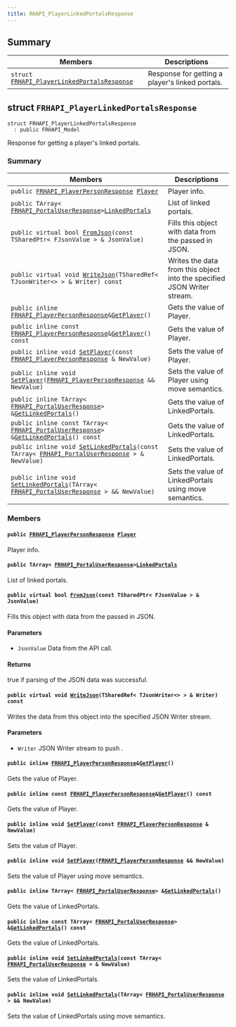 ```yaml
---
title: RHAPI_PlayerLinkedPortalsResponse
---
```


## Summary

 Members                        | Descriptions                                
--------------------------------|---------------------------------------------
`struct `[`FRHAPI_PlayerLinkedPortalsResponse`](#structFRHAPI__PlayerLinkedPortalsResponse) | Response for getting a player&#39;s linked portals.

## struct `FRHAPI_PlayerLinkedPortalsResponse` <a id="structFRHAPI__PlayerLinkedPortalsResponse"></a>

```
struct FRHAPI_PlayerLinkedPortalsResponse
  : public FRHAPI_Model
```

Response for getting a player&#39;s linked portals.

### Summary

 Members                        | Descriptions                                
--------------------------------|---------------------------------------------
`public `[`FRHAPI_PlayerPersonResponse`](RHAPI_PlayerPersonResponse.md#structFRHAPI__PlayerPersonResponse)` `[`Player`](#structFRHAPI__PlayerLinkedPortalsResponse_1acac06fcdbf166e78fa8fe536a4c55708) | Player info.
`public TArray< `[`FRHAPI_PortalUserResponse`](RHAPI_PortalUserResponse.md#structFRHAPI__PortalUserResponse)` > `[`LinkedPortals`](#structFRHAPI__PlayerLinkedPortalsResponse_1ac1f8f019c04222056b61d97b54d8272f) | List of linked portals.
`public virtual bool `[`FromJson`](#structFRHAPI__PlayerLinkedPortalsResponse_1ab764e0b7811ac62d2a24823d7e02837f)`(const TSharedPtr< FJsonValue > & JsonValue)` | Fills this object with data from the passed in JSON.
`public virtual void `[`WriteJson`](#structFRHAPI__PlayerLinkedPortalsResponse_1a7873d4dfd1e1c0bceaf084d9597f1526)`(TSharedRef< TJsonWriter<> > & Writer) const` | Writes the data from this object into the specified JSON Writer stream.
`public inline `[`FRHAPI_PlayerPersonResponse`](RHAPI_PlayerPersonResponse.md#structFRHAPI__PlayerPersonResponse)` & `[`GetPlayer`](#structFRHAPI__PlayerLinkedPortalsResponse_1a30956252b3cdfe09a29c08f4a294ee80)`()` | Gets the value of Player.
`public inline const `[`FRHAPI_PlayerPersonResponse`](RHAPI_PlayerPersonResponse.md#structFRHAPI__PlayerPersonResponse)` & `[`GetPlayer`](#structFRHAPI__PlayerLinkedPortalsResponse_1a88f057658023bf830204775d5abb1b52)`() const` | Gets the value of Player.
`public inline void `[`SetPlayer`](#structFRHAPI__PlayerLinkedPortalsResponse_1a61e0919c31cfd378c94cc3b4b68d48b0)`(const `[`FRHAPI_PlayerPersonResponse`](RHAPI_PlayerPersonResponse.md#structFRHAPI__PlayerPersonResponse)` & NewValue)` | Sets the value of Player.
`public inline void `[`SetPlayer`](#structFRHAPI__PlayerLinkedPortalsResponse_1a1ea214389b211d3febaacbd34dd4e56e)`(`[`FRHAPI_PlayerPersonResponse`](RHAPI_PlayerPersonResponse.md#structFRHAPI__PlayerPersonResponse)` && NewValue)` | Sets the value of Player using move semantics.
`public inline TArray< `[`FRHAPI_PortalUserResponse`](RHAPI_PortalUserResponse.md#structFRHAPI__PortalUserResponse)` > & `[`GetLinkedPortals`](#structFRHAPI__PlayerLinkedPortalsResponse_1a6d27a2938e3b3ae14454c474f2b038fc)`()` | Gets the value of LinkedPortals.
`public inline const TArray< `[`FRHAPI_PortalUserResponse`](RHAPI_PortalUserResponse.md#structFRHAPI__PortalUserResponse)` > & `[`GetLinkedPortals`](#structFRHAPI__PlayerLinkedPortalsResponse_1a8a0271d8fc0eee1b7bc208e8fb483a80)`() const` | Gets the value of LinkedPortals.
`public inline void `[`SetLinkedPortals`](#structFRHAPI__PlayerLinkedPortalsResponse_1a8d6278e838d019bee0007359dd0ad15f)`(const TArray< `[`FRHAPI_PortalUserResponse`](RHAPI_PortalUserResponse.md#structFRHAPI__PortalUserResponse)` > & NewValue)` | Sets the value of LinkedPortals.
`public inline void `[`SetLinkedPortals`](#structFRHAPI__PlayerLinkedPortalsResponse_1a52038c68a28669f795dc240252448b76)`(TArray< `[`FRHAPI_PortalUserResponse`](RHAPI_PortalUserResponse.md#structFRHAPI__PortalUserResponse)` > && NewValue)` | Sets the value of LinkedPortals using move semantics.

### Members

#### `public `[`FRHAPI_PlayerPersonResponse`](RHAPI_PlayerPersonResponse.md#structFRHAPI__PlayerPersonResponse)` `[`Player`](#structFRHAPI__PlayerLinkedPortalsResponse_1acac06fcdbf166e78fa8fe536a4c55708) <a id="structFRHAPI__PlayerLinkedPortalsResponse_1acac06fcdbf166e78fa8fe536a4c55708"></a>

Player info.

#### `public TArray< `[`FRHAPI_PortalUserResponse`](RHAPI_PortalUserResponse.md#structFRHAPI__PortalUserResponse)` > `[`LinkedPortals`](#structFRHAPI__PlayerLinkedPortalsResponse_1ac1f8f019c04222056b61d97b54d8272f) <a id="structFRHAPI__PlayerLinkedPortalsResponse_1ac1f8f019c04222056b61d97b54d8272f"></a>

List of linked portals.

#### `public virtual bool `[`FromJson`](#structFRHAPI__PlayerLinkedPortalsResponse_1ab764e0b7811ac62d2a24823d7e02837f)`(const TSharedPtr< FJsonValue > & JsonValue)` <a id="structFRHAPI__PlayerLinkedPortalsResponse_1ab764e0b7811ac62d2a24823d7e02837f"></a>

Fills this object with data from the passed in JSON.

#### Parameters
* `JsonValue` Data from the API call.

#### Returns
true if parsing of the JSON data was successful.

#### `public virtual void `[`WriteJson`](#structFRHAPI__PlayerLinkedPortalsResponse_1a7873d4dfd1e1c0bceaf084d9597f1526)`(TSharedRef< TJsonWriter<> > & Writer) const` <a id="structFRHAPI__PlayerLinkedPortalsResponse_1a7873d4dfd1e1c0bceaf084d9597f1526"></a>

Writes the data from this object into the specified JSON Writer stream.

#### Parameters
* `Writer` JSON Writer stream to push .

#### `public inline `[`FRHAPI_PlayerPersonResponse`](RHAPI_PlayerPersonResponse.md#structFRHAPI__PlayerPersonResponse)` & `[`GetPlayer`](#structFRHAPI__PlayerLinkedPortalsResponse_1a30956252b3cdfe09a29c08f4a294ee80)`()` <a id="structFRHAPI__PlayerLinkedPortalsResponse_1a30956252b3cdfe09a29c08f4a294ee80"></a>

Gets the value of Player.

#### `public inline const `[`FRHAPI_PlayerPersonResponse`](RHAPI_PlayerPersonResponse.md#structFRHAPI__PlayerPersonResponse)` & `[`GetPlayer`](#structFRHAPI__PlayerLinkedPortalsResponse_1a88f057658023bf830204775d5abb1b52)`() const` <a id="structFRHAPI__PlayerLinkedPortalsResponse_1a88f057658023bf830204775d5abb1b52"></a>

Gets the value of Player.

#### `public inline void `[`SetPlayer`](#structFRHAPI__PlayerLinkedPortalsResponse_1a61e0919c31cfd378c94cc3b4b68d48b0)`(const `[`FRHAPI_PlayerPersonResponse`](RHAPI_PlayerPersonResponse.md#structFRHAPI__PlayerPersonResponse)` & NewValue)` <a id="structFRHAPI__PlayerLinkedPortalsResponse_1a61e0919c31cfd378c94cc3b4b68d48b0"></a>

Sets the value of Player.

#### `public inline void `[`SetPlayer`](#structFRHAPI__PlayerLinkedPortalsResponse_1a1ea214389b211d3febaacbd34dd4e56e)`(`[`FRHAPI_PlayerPersonResponse`](RHAPI_PlayerPersonResponse.md#structFRHAPI__PlayerPersonResponse)` && NewValue)` <a id="structFRHAPI__PlayerLinkedPortalsResponse_1a1ea214389b211d3febaacbd34dd4e56e"></a>

Sets the value of Player using move semantics.

#### `public inline TArray< `[`FRHAPI_PortalUserResponse`](RHAPI_PortalUserResponse.md#structFRHAPI__PortalUserResponse)` > & `[`GetLinkedPortals`](#structFRHAPI__PlayerLinkedPortalsResponse_1a6d27a2938e3b3ae14454c474f2b038fc)`()` <a id="structFRHAPI__PlayerLinkedPortalsResponse_1a6d27a2938e3b3ae14454c474f2b038fc"></a>

Gets the value of LinkedPortals.

#### `public inline const TArray< `[`FRHAPI_PortalUserResponse`](RHAPI_PortalUserResponse.md#structFRHAPI__PortalUserResponse)` > & `[`GetLinkedPortals`](#structFRHAPI__PlayerLinkedPortalsResponse_1a8a0271d8fc0eee1b7bc208e8fb483a80)`() const` <a id="structFRHAPI__PlayerLinkedPortalsResponse_1a8a0271d8fc0eee1b7bc208e8fb483a80"></a>

Gets the value of LinkedPortals.

#### `public inline void `[`SetLinkedPortals`](#structFRHAPI__PlayerLinkedPortalsResponse_1a8d6278e838d019bee0007359dd0ad15f)`(const TArray< `[`FRHAPI_PortalUserResponse`](RHAPI_PortalUserResponse.md#structFRHAPI__PortalUserResponse)` > & NewValue)` <a id="structFRHAPI__PlayerLinkedPortalsResponse_1a8d6278e838d019bee0007359dd0ad15f"></a>

Sets the value of LinkedPortals.

#### `public inline void `[`SetLinkedPortals`](#structFRHAPI__PlayerLinkedPortalsResponse_1a52038c68a28669f795dc240252448b76)`(TArray< `[`FRHAPI_PortalUserResponse`](RHAPI_PortalUserResponse.md#structFRHAPI__PortalUserResponse)` > && NewValue)` <a id="structFRHAPI__PlayerLinkedPortalsResponse_1a52038c68a28669f795dc240252448b76"></a>

Sets the value of LinkedPortals using move semantics.

